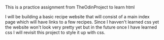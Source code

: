 This is a practice assignment from TheOdinProject to learn html

I will be building a basic recipe website that will consist of a main index page which will have links to a few recipes. Since I havven't learned css yet the website won't look very pretty yet but in the future once I have learned css I will revisit this project to style it up with css.